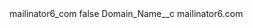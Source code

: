 <?xml version="1.0" encoding="UTF-8"?>
<CustomMetadata xmlns="http://soap.sforce.com/2006/04/metadata" xmlns:xsi="http://www.w3.org/2001/XMLSchema-instance" xmlns:xsd="http://www.w3.org/2001/XMLSchema">
    <label>mailinator6_com</label>
    <protected>false</protected>
    <values>
        <field>Domain_Name__c</field>
        <value xsi:type="xsd:string">mailinator6.com</value>
    </values>
</CustomMetadata>
